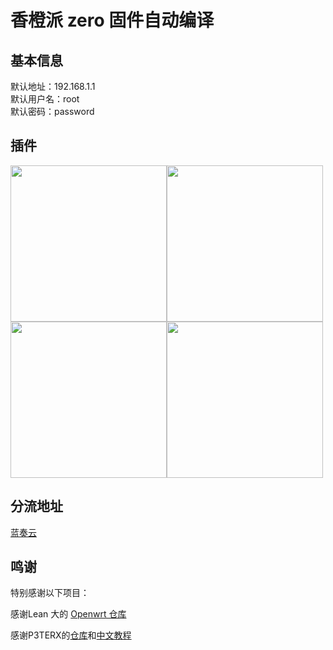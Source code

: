 # 香橙派 zero 固件自动编译


## 基本信息

默认地址：192.168.1.1  
默认用户名：root  
默认密码：password  

## 插件
<img src="https://github.com/Gabrielxzx/Actions-OpenWrt/blob/master/assets/%E7%B3%BB%E7%BB%9F.png" width="250" /><img src="https://github.com/Gabrielxzx/Actions-OpenWrt/blob/master/assets/%E6%9C%8D%E5%8A%A1.png" width="250" /><img src="https://github.com/Gabrielxzx/Actions-OpenWrt/blob/master/assets/%E7%BD%91%E7%BB%9C%E5%AD%98%E5%82%A8.png" width="250" /><img src="https://github.com/Gabrielxzx/Actions-OpenWrt/blob/master/assets/%E7%BD%91%E7%BB%9C.png" width="250" />


## 分流地址

[蓝奏云](https://wwi.lanzoui.com/b0ck6gm1i)

## 鸣谢

特别感谢以下项目：

感谢Lean 大的 [Openwrt 仓库](https://github.com/coolsnowwolf/lede)

感谢P3TERX的[仓库](https://github.com/P3TERX/Actions-OpenWrt)和[中文教程](https://p3terx.com/archives/build-openwrt-with-github-actions.html)  

